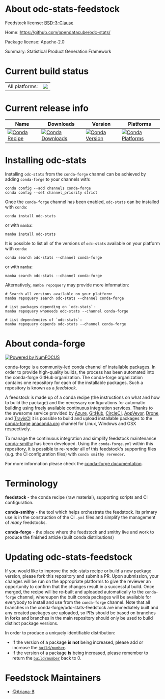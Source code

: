 About odc-stats-feedstock
=========================

Feedstock license: [BSD-3-Clause](https://github.com/conda-forge/odc-stats-feedstock/blob/main/LICENSE.txt)

Home: https://github.com/opendatacube/odc-stats/

Package license: Apache-2.0

Summary: Statistical Product Generation Framework

Current build status
====================


<table><tr><td>All platforms:</td>
    <td>
      <a href="https://dev.azure.com/conda-forge/feedstock-builds/_build/latest?definitionId=17913&branchName=main">
        <img src="https://dev.azure.com/conda-forge/feedstock-builds/_apis/build/status/odc-stats-feedstock?branchName=main">
      </a>
    </td>
  </tr>
</table>

Current release info
====================

| Name | Downloads | Version | Platforms |
| --- | --- | --- | --- |
| [![Conda Recipe](https://img.shields.io/badge/recipe-odc--stats-green.svg)](https://anaconda.org/conda-forge/odc-stats) | [![Conda Downloads](https://img.shields.io/conda/dn/conda-forge/odc-stats.svg)](https://anaconda.org/conda-forge/odc-stats) | [![Conda Version](https://img.shields.io/conda/vn/conda-forge/odc-stats.svg)](https://anaconda.org/conda-forge/odc-stats) | [![Conda Platforms](https://img.shields.io/conda/pn/conda-forge/odc-stats.svg)](https://anaconda.org/conda-forge/odc-stats) |

Installing odc-stats
====================

Installing `odc-stats` from the `conda-forge` channel can be achieved by adding `conda-forge` to your channels with:

```
conda config --add channels conda-forge
conda config --set channel_priority strict
```

Once the `conda-forge` channel has been enabled, `odc-stats` can be installed with `conda`:

```
conda install odc-stats
```

or with `mamba`:

```
mamba install odc-stats
```

It is possible to list all of the versions of `odc-stats` available on your platform with `conda`:

```
conda search odc-stats --channel conda-forge
```

or with `mamba`:

```
mamba search odc-stats --channel conda-forge
```

Alternatively, `mamba repoquery` may provide more information:

```
# Search all versions available on your platform:
mamba repoquery search odc-stats --channel conda-forge

# List packages depending on `odc-stats`:
mamba repoquery whoneeds odc-stats --channel conda-forge

# List dependencies of `odc-stats`:
mamba repoquery depends odc-stats --channel conda-forge
```


About conda-forge
=================

[![Powered by
NumFOCUS](https://img.shields.io/badge/powered%20by-NumFOCUS-orange.svg?style=flat&colorA=E1523D&colorB=007D8A)](https://numfocus.org)

conda-forge is a community-led conda channel of installable packages.
In order to provide high-quality builds, the process has been automated into the
conda-forge GitHub organization. The conda-forge organization contains one repository
for each of the installable packages. Such a repository is known as a *feedstock*.

A feedstock is made up of a conda recipe (the instructions on what and how to build
the package) and the necessary configurations for automatic building using freely
available continuous integration services. Thanks to the awesome service provided by
[Azure](https://azure.microsoft.com/en-us/services/devops/), [GitHub](https://github.com/),
[CircleCI](https://circleci.com/), [AppVeyor](https://www.appveyor.com/),
[Drone](https://cloud.drone.io/welcome), and [TravisCI](https://travis-ci.com/)
it is possible to build and upload installable packages to the
[conda-forge](https://anaconda.org/conda-forge) [anaconda.org](https://anaconda.org/)
channel for Linux, Windows and OSX respectively.

To manage the continuous integration and simplify feedstock maintenance
[conda-smithy](https://github.com/conda-forge/conda-smithy) has been developed.
Using the ``conda-forge.yml`` within this repository, it is possible to re-render all of
this feedstock's supporting files (e.g. the CI configuration files) with ``conda smithy rerender``.

For more information please check the [conda-forge documentation](https://conda-forge.org/docs/).

Terminology
===========

**feedstock** - the conda recipe (raw material), supporting scripts and CI configuration.

**conda-smithy** - the tool which helps orchestrate the feedstock.
                   Its primary use is in the construction of the CI ``.yml`` files
                   and simplify the management of *many* feedstocks.

**conda-forge** - the place where the feedstock and smithy live and work to
                  produce the finished article (built conda distributions)


Updating odc-stats-feedstock
============================

If you would like to improve the odc-stats recipe or build a new
package version, please fork this repository and submit a PR. Upon submission,
your changes will be run on the appropriate platforms to give the reviewer an
opportunity to confirm that the changes result in a successful build. Once
merged, the recipe will be re-built and uploaded automatically to the
`conda-forge` channel, whereupon the built conda packages will be available for
everybody to install and use from the `conda-forge` channel.
Note that all branches in the conda-forge/odc-stats-feedstock are
immediately built and any created packages are uploaded, so PRs should be based
on branches in forks and branches in the main repository should only be used to
build distinct package versions.

In order to produce a uniquely identifiable distribution:
 * If the version of a package **is not** being increased, please add or increase
   the [``build/number``](https://docs.conda.io/projects/conda-build/en/latest/resources/define-metadata.html#build-number-and-string).
 * If the version of a package **is** being increased, please remember to return
   the [``build/number``](https://docs.conda.io/projects/conda-build/en/latest/resources/define-metadata.html#build-number-and-string)
   back to 0.

Feedstock Maintainers
=====================

* [@Ariana-B](https://github.com/Ariana-B/)

